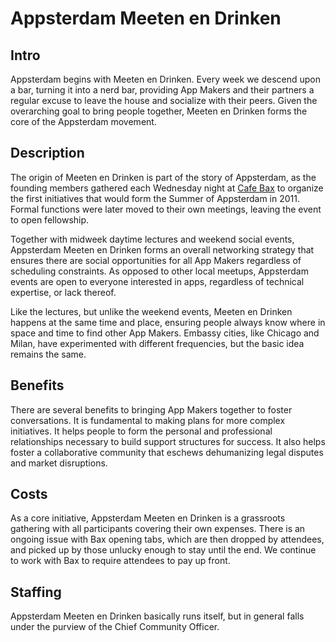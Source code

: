 # Appsterdam Meeten en Drinken

## Intro

Appsterdam begins with Meeten en Drinken. Every week we descend upon a bar, turning it into a nerd bar, providing App Makers and their partners a regular excuse to leave the house and socialize with their peers. Given the overarching goal to bring people together, Meeten en Drinken forms the core of the Appsterdam movement.


## Description

The origin of Meeten en Drinken is part of the story of Appsterdam, as the founding members gathered each Wednesday night at [Cafe Bax](http://www.cafebax.nl/) to organize the first initiatives that would form the Summer of Appsterdam in 2011. Formal functions were later moved to their own meetings, leaving the event to open fellowship.

Together with midweek daytime lectures and weekend social events, Appsterdam Meeten en Drinken forms an overall networking strategy that ensures there are social opportunities for all App Makers regardless of scheduling constraints. As opposed to other local meetups, Appsterdam events are open to everyone interested in apps, regardless of technical expertise, or lack thereof.

Like the lectures, but unlike the weekend events, Meeten en Drinken happens at the same time and place, ensuring people always know where in space and time to find other App Makers. Embassy cities, like Chicago and Milan, have experimented with different frequencies, but the basic idea remains the same.


## Benefits

There are several benefits to bringing App Makers together to foster conversations. It is fundamental to making plans for more complex initiatives. It helps people to form the personal and professional relationships necessary to build support structures for success. It also helps foster a collaborative community that eschews dehumanizing legal disputes and market disruptions.


## Costs

As a core initiative, Appsterdam Meeten en Drinken is a grassroots gathering with all participants covering their own expenses. There is an ongoing issue with Bax opening tabs, which are then dropped by attendees, and picked up by those unlucky enough to stay until the end. We continue to work with Bax to require attendees to pay up front.


## Staffing

Appsterdam Meeten en Drinken basically runs itself, but in general falls under the purview of the Chief Community Officer.
